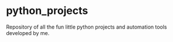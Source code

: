# python_projects

Repository of all the fun little python projects and automation tools developed by me.